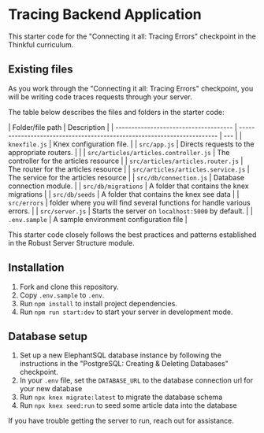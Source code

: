 # Tracing Backend Application

This starter code for the "Connecting it all: Tracing Errors" checkpoint in the Thinkful curriculum.

## Existing files

As you work through the "Connecting it all: Tracing Errors" checkpoint, you will be writing code traces requests through your server.

The table below describes the files and folders in the starter code:

| Folder/file path                      | Description                                                             |
| ------------------------------------- | ----------------------------------------------------------------------- | --- |
| `knexfile.js`                         | Knex configuration file.                                                |
| `src/app.js`                          | Directs requests to the appropriate routers.                            |     |
| `src/articles/articles.controller.js` | The controller for the articles resource                                |
| `src/articles/articles.router.js`     | The router for the articles resource                                    |
| `src/articles/articles.service.js`    | The service for the articles resource                                   |
| `src/db/connection.js`                | Database connection module.                                             |
| `src/db/migrations`                   | A folder that contains the knex migrations                              |
| `src/db/seeds`                        | A folder that contains the knex see data                                |
| `src/errors`                          | folder where you will find several functions for handle various errors. |
| `src/server.js`                       | Starts the server on `localhost:5000` by default.                       |
| `.env.sample`                         | A sample environment configuration file                                 |

This starter code closely follows the best practices and patterns established in the Robust Server Structure module.

## Installation

1. Fork and clone this repository.
1. Copy `.env.sample` to `.env`.
1. Run `npm install` to install project dependencies.
1. Run `npm run start:dev` to start your server in development mode.

## Database setup

1. Set up a new ElephantSQL database instance by following the instructions in the "PostgreSQL: Creating & Deleting Databases" checkpoint.
1. In your `.env` file, set the `DATABASE_URL` to the database connection url for your new database
1. Run `npx knex migrate:latest` to migrate the database schema
1. Run `npx knex seed:run` to seed some article data into the database

If you have trouble getting the server to run, reach out for assistance.
